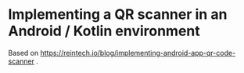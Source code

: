 # Implementing a QR scanner in an Android / Kotlin environment
Based on https://reintech.io/blog/implementing-android-app-qr-code-scanner .
